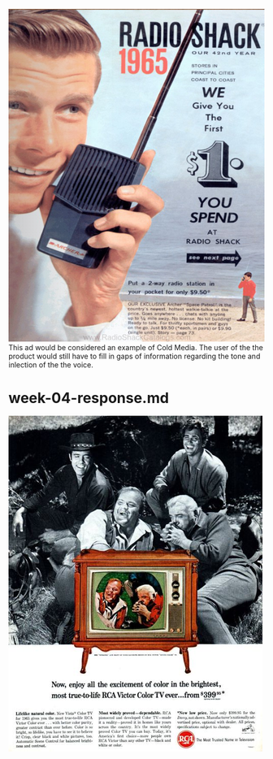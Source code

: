 ![walkietalkiead](walkietalkie.jpg)
This ad would be considered an example of Cold Media. The user of the the product would still have to fill in gaps of information regarding the tone and inlection of the the voice. 
# week-04-response.md
![RCATv](RCA.jpg) 
